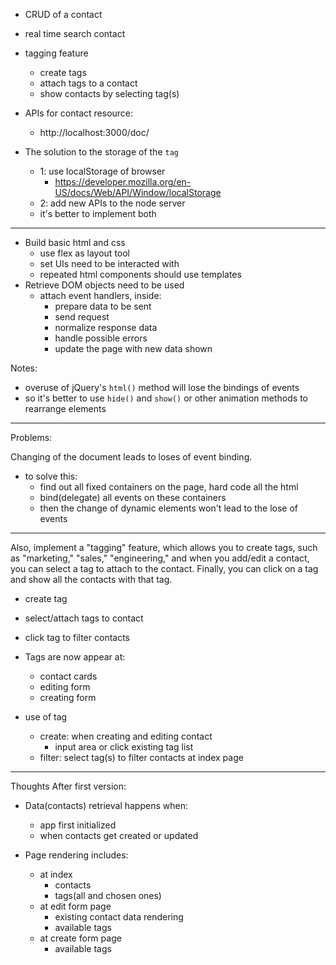 - CRUD of a contact
- real time search contact
- tagging feature
  - create tags
  - attach tags to a contact
  - show contacts by selecting tag(s)

- APIs for contact resource:
  - http://localhost:3000/doc/
- The solution to the storage of the `tag`
  - 1: use localStorage of browser
    - https://developer.mozilla.org/en-US/docs/Web/API/Window/localStorage
  - 2: add new APIs to the node server
  - it's better to implement both

---

- Build basic html and css
  - use flex as layout tool
  - set UIs need to be interacted with
  - repeated html components should use templates
- Retrieve DOM objects need to be used
  - attach event handlers, inside:
    - prepare data to be sent
    - send request
    - normalize response data
    - handle possible errors
    - update the page with new data shown

Notes:

- overuse of jQuery's `html()` method will lose the bindings of events
- so it's better to use `hide()` and `show()` or other animation methods to rearrange elements

---

Problems:

Changing of the document leads to loses of event binding.
- to solve this:
  - find out all fixed containers on the page, hard code all the html
  - bind(delegate) all events on these containers
  - then the change of dynamic elements won't lead to the lose of events

---

Also, implement a "tagging" feature, which allows you to create tags, such as "marketing," "sales," "engineering," and when you add/edit a contact, you can select a tag to attach to the contact. Finally, you can click on a tag and show all the contacts with that tag.

- create tag
- select/attach tags to contact
- click tag to filter contacts

- Tags are now appear at:
  - contact cards
  - editing form
  - creating form

- use of tag
  - create: when creating and editing contact
    - input area or click existing tag list
  - filter: select tag(s) to filter contacts at index page

---

Thoughts After first version:

- Data(contacts) retrieval happens when:
  - app first initialized
  - when contacts get created or updated

- Page rendering includes:
  - at index
    - contacts
    - tags(all and chosen ones)
  - at edit form page
    - existing contact data rendering
    - available tags
  - at create form page
    - available tags
